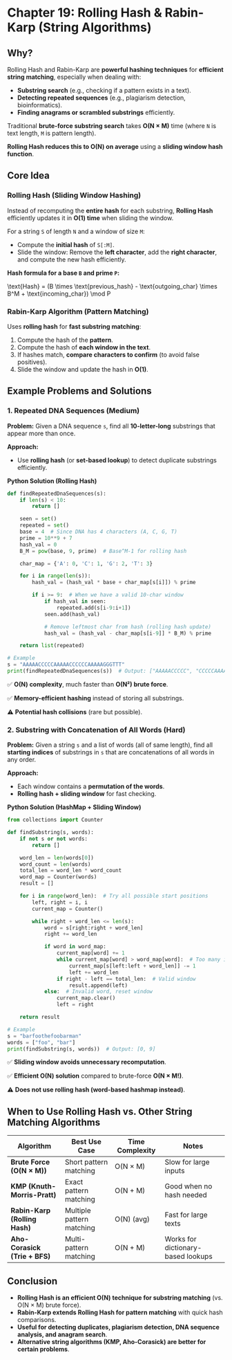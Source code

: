 # **Chapter 19: Rolling Hash & Rabin-Karp (String Algorithms)**

## **Why?**

Rolling Hash and Rabin-Karp are **powerful hashing techniques** for **efficient string matching**, especially when dealing with:

- **Substring search** (e.g., checking if a pattern exists in a text).
- **Detecting repeated sequences** (e.g., plagiarism detection, bioinformatics).
- **Finding anagrams or scrambled substrings** efficiently.

Traditional **brute-force substring search** takes **O(N × M)** time (where `N` is text length, `M` is pattern length).

**Rolling Hash reduces this to O(N) on average** using a **sliding window hash function**.

## **Core Idea**

### **Rolling Hash (Sliding Window Hashing)**

Instead of recomputing the **entire hash** for each substring, **Rolling Hash** efficiently updates it in **O(1) time** when sliding the window.

For a string `S` of length `N` and a window of size `M`:

- Compute the **initial hash** of `S[:M]`.
- Slide the window: Remove the **left character**, add the **right character**, and compute the new hash efficiently.

**Hash formula for a base `B` and prime `P`:**

\text{Hash} = (B \times \text{previous_hash} - \text{outgoing_char} \times B^M + \text{incoming_char}) \mod P

### **Rabin-Karp Algorithm (Pattern Matching)**

Uses **rolling hash** for **fast substring matching**:

1. Compute the hash of the **pattern**.
2. Compute the hash of **each window in the text**.
3. If hashes match, **compare characters to confirm** (to avoid false positives).
4. Slide the window and update the hash in **O(1)**.

## **Example Problems and Solutions**

### **1. Repeated DNA Sequences (Medium)**

**Problem:** Given a DNA sequence `s`, find all **10-letter-long** substrings that appear more than once.

**Approach:**

- Use **rolling hash** (or **set-based lookup**) to detect duplicate substrings efficiently.

**Python Solution (Rolling Hash)**

```python
def findRepeatedDnaSequences(s):
    if len(s) < 10:
        return []

    seen = set()
    repeated = set()
    base = 4  # Since DNA has 4 characters (A, C, G, T)
    prime = 10**9 + 7
    hash_val = 0
    B_M = pow(base, 9, prime)  # Base^M-1 for rolling hash

    char_map = {'A': 0, 'C': 1, 'G': 2, 'T': 3}

    for i in range(len(s)):
        hash_val = (hash_val * base + char_map[s[i]]) % prime

        if i >= 9:  # When we have a valid 10-char window
            if hash_val in seen:
                repeated.add(s[i-9:i+1])
            seen.add(hash_val)

            # Remove leftmost char from hash (rolling hash update)
            hash_val = (hash_val - char_map[s[i-9]] * B_M) % prime

    return list(repeated)

# Example
s = "AAAAACCCCCAAAAACCCCCCAAAAAGGGTTT"
print(findRepeatedDnaSequences(s))  # Output: ["AAAAACCCCC", "CCCCCAAAAA"]

```

✅ **O(N) complexity**, much faster than **O(N²) brute force**.

✅ **Memory-efficient hashing** instead of storing all substrings.

⚠️ **Potential hash collisions** (rare but possible).

### **2. Substring with Concatenation of All Words (Hard)**

**Problem:** Given a string `s` and a list of words (all of same length), find all **starting indices** of substrings in `s` that are concatenations of all words in any order.

**Approach:**

- Each window contains a **permutation of the words**.
- **Rolling hash + sliding window** for fast checking.

**Python Solution (HashMap + Sliding Window)**

```python
from collections import Counter

def findSubstring(s, words):
    if not s or not words:
        return []

    word_len = len(words[0])
    word_count = len(words)
    total_len = word_len * word_count
    word_map = Counter(words)
    result = []

    for i in range(word_len):  # Try all possible start positions
        left, right = i, i
        current_map = Counter()

        while right + word_len <= len(s):
            word = s[right:right + word_len]
            right += word_len

            if word in word_map:
                current_map[word] += 1
                while current_map[word] > word_map[word]:  # Too many instances of a word
                    current_map[s[left:left + word_len]] -= 1
                    left += word_len
                if right - left == total_len:  # Valid window
                    result.append(left)
            else:  # Invalid word, reset window
                current_map.clear()
                left = right

    return result

# Example
s = "barfoothefoobarman"
words = ["foo", "bar"]
print(findSubstring(s, words))  # Output: [0, 9]

```

✅ **Sliding window avoids unnecessary recomputation**.

✅ **Efficient O(N) solution** compared to brute-force **O(N × M!)**.

⚠️ **Does not use rolling hash (word-based hashmap instead)**.

## **When to Use Rolling Hash vs. Other String Matching Algorithms**

| **Algorithm**                 | **Best Use Case**         | **Time Complexity** | **Notes**                          |
| ----------------------------- | ------------------------- | ------------------- | ---------------------------------- |
| **Brute Force (O(N × M))**    | Short pattern matching    | O(N × M)            | Slow for large inputs              |
| **KMP (Knuth-Morris-Pratt)**  | Exact pattern matching    | O(N + M)            | Good when no hash needed           |
| **Rabin-Karp (Rolling Hash)** | Multiple pattern matching | O(N) (avg)          | Fast for large texts               |
| **Aho-Corasick (Trie + BFS)** | Multi-pattern matching    | O(N + M)            | Works for dictionary-based lookups |

## **Conclusion**

- **Rolling Hash is an efficient O(N) technique for substring matching** (vs. O(N × M) brute force).
- **Rabin-Karp extends Rolling Hash for pattern matching** with quick hash comparisons.
- **Useful for detecting duplicates, plagiarism detection, DNA sequence analysis, and anagram search**.
- **Alternative string algorithms (KMP, Aho-Corasick) are better for certain problems**.
